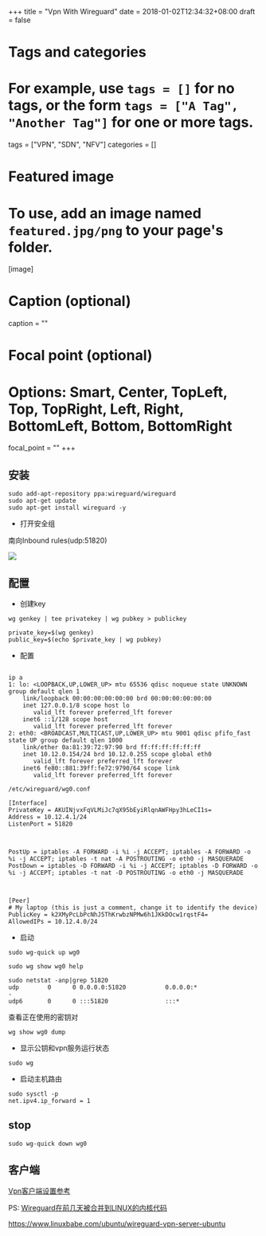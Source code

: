 +++
title = "Vpn With Wireguard"
date = 2018-01-02T12:34:32+08:00
draft = false

# Tags and categories
# For example, use `tags = []` for no tags, or the form `tags = ["A Tag", "Another Tag"]` for one or more tags.
tags = ["VPN", "SDN", "NFV"]
categories = []

# Featured image
# To use, add an image named `featured.jpg/png` to your page's folder. 
[image]
  # Caption (optional)
  caption = ""

  # Focal point (optional)
  # Options: Smart, Center, TopLeft, Top, TopRight, Left, Right, BottomLeft, Bottom, BottomRight
  focal_point = ""
+++

## 安装

```
sudo add-apt-repository ppa:wireguard/wireguard
sudo apt-get update
sudo apt-get install wireguard -y

```

- 打开安全组

南向Inbound rules(udp:51820)


![](/img/post/wireguard-sg.png)

## 配置

- 创建key

```
wg genkey | tee privatekey | wg pubkey > publickey

private_key=$(wg genkey)
public_key=$(echo $private_key | wg pubkey)

```

- 配置 

```

ip a
1: lo: <LOOPBACK,UP,LOWER_UP> mtu 65536 qdisc noqueue state UNKNOWN group default qlen 1
    link/loopback 00:00:00:00:00:00 brd 00:00:00:00:00:00
    inet 127.0.0.1/8 scope host lo
       valid_lft forever preferred_lft forever
    inet6 ::1/128 scope host
       valid_lft forever preferred_lft forever
2: eth0: <BROADCAST,MULTICAST,UP,LOWER_UP> mtu 9001 qdisc pfifo_fast state UP group default qlen 1000
    link/ether 0a:81:39:72:97:90 brd ff:ff:ff:ff:ff:ff
    inet 10.12.0.154/24 brd 10.12.0.255 scope global eth0
       valid_lft forever preferred_lft forever
    inet6 fe80::881:39ff:fe72:9790/64 scope link
       valid_lft forever preferred_lft forever

```



`/etc/wireguard/wg0.conf`

```
[Interface]
PrivateKey = AKUINjvxFqVLMiJc7qX95bEyiRlqnAWFHpy3hLeCI1s=
Address = 10.12.4.1/24
ListenPort = 51820



PostUp = iptables -A FORWARD -i %i -j ACCEPT; iptables -A FORWARD -o %i -j ACCEPT; iptables -t nat -A POSTROUTING -o eth0 -j MASQUERADE
PostDown = iptables -D FORWARD -i %i -j ACCEPT; iptables -D FORWARD -o %i -j ACCEPT; iptables -t nat -D POSTROUTING -o eth0 -j MASQUERADE



[Peer]
# My laptop (this is just a comment, change it to identify the device)
PublicKey = k2XMyPcLbPcNhJ5ThKrwbzNPMw6h1JKkDOcw1rqstF4=
AllowedIPs = 10.12.4.0/24

```

- 启动

```
sudo wg-quick up wg0

sudo wg show wg0 help

sudo netstat -anp|grep 51820
udp        0      0 0.0.0.0:51820           0.0.0.0:*                           -
udp6       0      0 :::51820                :::* 
```

查看正在使用的密钥对

```
wg show wg0 dump

```

- 显示公钥和vpn服务运行状态

```
sudo wg
```


- 启动主机路由

```
sudo sysctl -p
net.ipv4.ip_forward = 1
```

## stop

```
sudo wg-quick down wg0
```

## 客户端

[Vpn客户端设置参考](/post/vpn-win-setup/)


PS: [Wireguard在前几天被合并到LINUX的内核代码](https://www.linux.com/news/wireguard-to-be-merged-with-linux-net-next-tree-and-will-be-available-by-default-in-linux/)


https://www.linuxbabe.com/ubuntu/wireguard-vpn-server-ubuntu